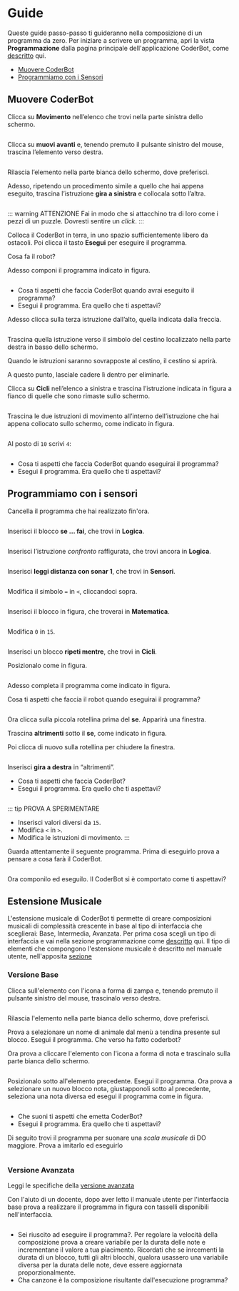 # Guide

Queste guide passo-passo ti guideranno nella composizione di un programma da zero. Per iniziare a scrivere un programma, apri la vista **Programmazione** dalla pagina principale dell'applicazione CoderBot, come [descritto](/usermanual/#programmazione) qui.

- [Muovere CoderBot](#muovere-coderbot)
- [Programmiamo con i Sensori](#programmiamo-con-i-sensori)

## Muovere CoderBot
Clicca su **Movimento** nell’elenco che trovi nella parte sinistra dello schermo.

<img :src="$withBase('/images/guides/mov1.png')">

Clicca su **muovi avanti** e, tenendo premuto il pulsante sinistro del mouse, trascina l’elemento verso destra.

<img :src="$withBase('/images/guides/mov2.png')">


Rilascia l’elemento nella parte bianca dello schermo, dove preferisci.


Adesso, ripetendo un procedimento simile a quello che hai appena eseguito, trascina l’istruzione **gira a sinistra** e collocala sotto l’altra. 

<img :src="$withBase('/images/guides/mov3.png')">


::: warning ATTENZIONE
Fai in modo che si attacchino tra di loro come i pezzi di un puzzle. Dovresti sentire un *click*.
:::

Colloca il CoderBot in terra, in uno spazio sufficientemente libero da ostacoli. Poi clicca il tasto **Esegui** per eseguire il programma.

Cosa fa il robot?


Adesso componi il programma indicato in figura.

<img :src="$withBase('/images/guides/mov4.png')">

- Cosa ti aspetti che faccia CoderBot quando avrai eseguito il programma?
- Esegui il programma. Era quello che ti aspettavi?

Adesso clicca sulla terza istruzione dall’alto, quella indicata dalla freccia.

<img :src="$withBase('/images/guides/mov5.png')">


Trascina quella istruzione verso il simbolo del cestino localizzato nella parte destra in basso dello schermo.

Quando le istruzioni saranno sovrapposte al cestino, il cestino si aprirà.

A questo punto, lasciale cadere lì dentro per eliminarle.

Clicca su **Cicli** nell’elenco a sinistra e trascina l’istruzione indicata in figura a fianco di quelle che sono rimaste sullo schermo.

<img :src="$withBase('/images/guides/mov7.png')">


Trascina le due istruzioni di movimento all’interno dell’istruzione che hai appena collocato sullo schermo, come indicato in figura.

<img :src="$withBase('/images/guides/mov8.png')">


Al posto di `10` scrivi `4`:

<img :src="$withBase('/images/guides/mov9.png')">


  - Cosa ti aspetti che faccia CoderBot quando eseguirai il programma?
  - Esegui il programma. Era quello che ti aspettavi?

## Programmiamo con i sensori

Cancella il programma che hai realizzato fin'ora.

<img :src="$withBase('/images/guides/sens1.png')">

Inserisci il blocco **se … fai**, che trovi in **Logica**.

<img :src="$withBase('/images/guides/sens2.png')">

Inserisci l’istruzione *confronto* raffigurata, che trovi ancora in **Logica**.

<img :src="$withBase('/images/guides/sens3.png')">

Inserisci **leggi distanza con sonar 1**, che trovi in **Sensori**.

<img :src="$withBase('/images/guides/sens4.png')">

Modifica il simbolo `=` in `<`, cliccandoci sopra.

<img :src="$withBase('/images/guides/sens5.png')">

Inserisci il blocco in figura, che troverai in **Matematica**.

<img :src="$withBase('/images/guides/sens6.png')">

Modifica `0` in `15`.

<img :src="$withBase('/images/guides/sens7.png')">

Inserisci un blocco **ripeti mentre**, che trovi in **Cicli**.

Posizionalo come in figura.


<img :src="$withBase('/images/guides/sens8.png')">

Adesso completa il programma come indicato in figura.

Cosa ti aspetti che faccia il robot quando eseguirai il programma?

<img :src="$withBase('/images/guides/sens9.png')">

Ora clicca sulla piccola rotellina prima del **se**. Apparirà una finestra.

Trascina **altrimenti** sotto il **se**, come indicato in figura.

Poi clicca di nuovo sulla rotellina per chiudere la finestra.

<img :src="$withBase('/images/guides/sens10.png')">

Inserisci **gira a destra** in “altrimenti”.
- Cosa ti aspetti che faccia CoderBot?
- Esegui il programma. Era quello che ti aspettavi?

<img :src="$withBase('/images/guides/sens11.png')">

::: tip PROVA A SPERIMENTARE
- Inserisci valori diversi da `15`.
- Modifica `<` in `>`.
- Modifica le istruzioni di movimento.
:::

Guarda attentamente il seguente programma. Prima di eseguirlo prova a pensare a cosa farà il CoderBot.

<img :src="$withBase('/images/guides/sens12.png')">

Ora componilo ed eseguilo. Il CoderBot si è comportato come ti aspettavi?

## Estensione Musicale

L'estensione musicale di CoderBot ti permette di creare composizioni musicali di complessità crescente in base al tipo di interfaccia che sceglierai: Base, Intermedia, Avanzata. 
Per prima cosa scegli un tipo di interfaccia e vai nella sezione programmazione come [descritto](/usermanual/#programmazione) qui. 
Il tipo di elementi che compongono l'estensione musicale è descritto nel manuale utente, nell'apposita [sezione]()

### Versione Base

Clicca sull'elemento con l'icona a forma di zampa e, tenendo premuto il pulsante sinistro del mouse, trascinalo verso destra.

<img :src="$withBase('/images/guides/animal_base.png')">

Rilascia l'elemento nella parte bianca dello schermo, dove preferisci.

Prova a selezionare un nome di animale dal menù a tendina presente sul blocco.
Esegui il programma. Che verso ha fatto coderbot?

Ora prova a cliccare l'elemento con l'icona a forma di nota e trascinalo sulla parte bianca dello schermo.

<img :src="$withBase('/images/guides/note_base.png')">

Posizionalo sotto all'elemento precedente. Esegui il programma. Ora prova a selezionare un nuovo blocco nota, giustapponoli sotto al precedente, 
seleziona una nota diversa ed esegui il programma come in figura. 

<img :src="$withBase('/images/guides/program_base.png')">


- Che suoni ti aspetti che emetta CoderBot?
- Esegui il programma. Era quello che ti aspettavi?

Di seguito trovi il programma per suonare una *scala musicale* di DO maggiore. Prova a imitarlo ed eseguirlo

<img :src="$withBase('/images/guides/scala.png')">

### Versione Avanzata

Leggi le specifiche della [versione avanzata](/usermanual/#Interfaccia-intermedia)

Con l'aiuto di un docente, dopo aver letto il manuale utente per l'interfaccia base prova a realizzare il programma in figura con tasselli disponibili nell'interfaccia.

<img :src="$withBase('/images/guides/nella_vecchia_fattoria_adv.png')">

- Sei riuscito ad eseguire il programma?. Per regolare la velocità della composizione prova a creare variabile per la durata delle note e incrementane il valore a tua piacimento.
Ricordati che se inrcementi la durata di un blocco, tutti gli altri blocchi, qualora usassero una variabile diversa per la durata delle note, deve essere aggiornata proporzionalmente.
- Cha canzone è la composizione risultante dall'esecuzione programma? 

